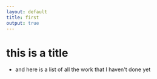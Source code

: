 ```yaml
---
layout: default
title: first
output: true
---
```


# this is a title

* and here is a list of all the work that I haven't done yet
